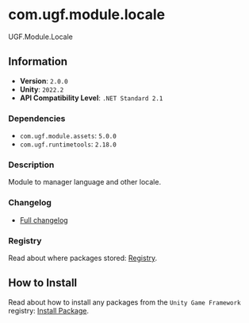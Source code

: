 # com.ugf.module.locale

UGF.Module.Locale

## Information

- **Version**: `2.0.0`
- **Unity**: `2022.2`
- **API Compatibility Level**: `.NET Standard 2.1`

### Dependencies

- `com.ugf.module.assets`: `5.0.0`
- `com.ugf.runtimetools`: `2.18.0`


### Description

Module to manager language and other locale.

### Changelog

- [Full changelog](changelog.md)

### Registry

Read about where packages stored: [Registry](https://github.com/unity-game-framework/organization/blob/main/docs/registry.md).

## How to Install

Read about how to install any packages from the `Unity Game Framework` registry: [Install Package](https://github.com/unity-game-framework/organization/blob/main/docs/install-packages.md).
